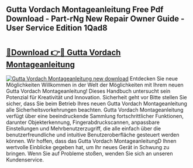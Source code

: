 ## Gutta Vordach Montageanleitung Free Pdf Download - Part-rNg New Repair Owner Guide - User Service Edition 1Qad8

# <h2><a href="http://df8arte.blite.top/?on=Gutta+Vordach+Montageanleitung">🔗Download 👉🔴 Gutta Vordach Montageanleitung</a></h2>

[![Gutta Vordach Montageanleitung new download](https://i.imgur.com/lujVjoI.png)](http://df8arte.blite.top/?on=Gutta+Vordach+Montageanleitung)
Entdecken Sie neue Möglichkeiten Willkommen in der Welt der Möglichkeiten mit Ihrem neuen Gutta Vordach Montageanleitung! Dieses Handbuch untersucht sein Potenzial für Kreativität und Innovation. Sicherheit geht vor Bitte stellen Sie sicher, dass Sie beim Betrieb Ihres neuen Gutta Vordach Montageanleitung alle Sicherheitsvorkehrungen beachten. Gutta Vordach Montageanleitung verfügt über eine beeindruckende Sammlung fortschrittlicher Funktionen, darunter Objekterkennung, Fingerabdruckscannen, anpassbare Einstellungen und Mehrbenutzerzugriff, die alle einfach über die benutzerfreundliche und intuitive Benutzeroberfläche gesteuert werden können. Wir hoffen, dass das Gutta Vordach MontageanleitungD Ihnen wertvolle Einblicke gegeben hat, um Ihr neues Gerät in Schwung zu bringen. Wenn Sie auf Probleme stoßen, wenden Sie sich an unseren Kundenservice.
